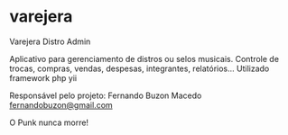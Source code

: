 varejera
========

Varejera Distro Admin

Aplicativo para gerenciamento de distros ou selos musicais.
Controle de trocas, compras, vendas, despesas, integrantes, relatórios...
Utilizado framework php yii

Responsável pelo projeto:
Fernando Buzon Macedo
fernandobuzon@gmail.com

O Punk nunca morre!
